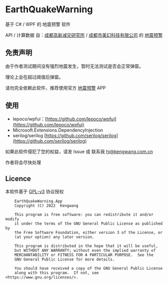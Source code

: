 # EarthQuakeWarning

基于 C# / WPF 的 地震预警 软件

API / 计算数据 自：[成都高新减灾研究所](http://www.365icl.com/) / [成都市美幻科技有限公司](http://www.huania.com/) 的 [地震预警](https://download.chinaeew.cn/mobile)

## 免责声明

由于作者测试期间没有强烈地震发生，暂时无法测试是否会正常弹窗。

理论上会在超过阈值后弹窗。

请勿完全依赖此软件，推荐使用官方 [地震预警](https://download.chinaeew.cn/mobile) APP

## 使用

* lepoco/wpfui：[https://github.com/lepoco/wpfui](https://github.com/lepoco/wpfui)
* Microsoft.Extensions.DependencyInjection
* serilog/serilog [https://github.com/serilog/serilog](https://github.com/serilog/serilog)



如果此软件侵犯了您的权益，请发 Issue 或 联系我 [hi@kengwang.com.cn](mailto:hi@kengwang.com.cn)

作者将会尽快处理

## Licence

本软件基于 [GPL-v3](LICENCE) 协议授权

```
	EarthQuakeWarning.App
    Copyright (C) 2022  Kengwang

    This program is free software: you can redistribute it and/or modify
    it under the terms of the GNU General Public License as published by
    the Free Software Foundation, either version 3 of the License, or
    (at your option) any later version.

    This program is distributed in the hope that it will be useful,
    but WITHOUT ANY WARRANTY; without even the implied warranty of
    MERCHANTABILITY or FITNESS FOR A PARTICULAR PURPOSE.  See the
    GNU General Public License for more details.

    You should have received a copy of the GNU General Public License
    along with this program.  If not, see <https://www.gnu.org/licenses/>.
```

